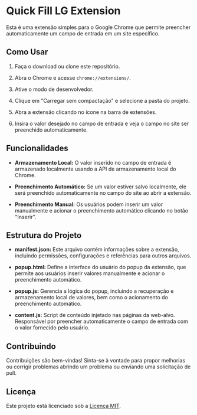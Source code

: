 # Quick Fill LG Extension

Esta é uma extensão simples para o Google Chrome que permite preencher automaticamente um campo de entrada em um site específico.

## Como Usar

1. Faça o download ou clone este repositório.

2. Abra o Chrome e acesse `chrome://extensions/`.

3. Ative o modo de desenvolvedor.

4. Clique em "Carregar sem compactação" e selecione a pasta do projeto.

5. Abra a extensão clicando no ícone na barra de extensões.

6. Insira o valor desejado no campo de entrada e veja o campo no site ser preenchido automaticamente.

## Funcionalidades

- **Armazenamento Local:** O valor inserido no campo de entrada é armazenado localmente usando a API de armazenamento local do Chrome.

- **Preenchimento Automático:** Se um valor estiver salvo localmente, ele será preenchido automaticamente no campo do site ao abrir a extensão.

- **Preenchimento Manual:** Os usuários podem inserir um valor manualmente e acionar o preenchimento automático clicando no botão "Inserir".

## Estrutura do Projeto

- **manifest.json:** Este arquivo contém informações sobre a extensão, incluindo permissões, configurações e referências para outros arquivos.

- **popup.html:** Define a interface do usuário do popup da extensão, que permite aos usuários inserir valores manualmente e acionar o preenchimento automático.

- **popup.js:** Gerencia a lógica do popup, incluindo a recuperação e armazenamento local de valores, bem como o acionamento do preenchimento automático.

- **content.js:** Script de conteúdo injetado nas páginas da web-alvo. Responsável por preencher automaticamente o campo de entrada com o valor fornecido pelo usuário.

## Contribuindo

Contribuições são bem-vindas! Sinta-se à vontade para propor melhorias ou corrigir problemas abrindo um problema ou enviando uma solicitação de pull.

## Licença

Este projeto está licenciado sob a [Licença MIT](LICENSE).

